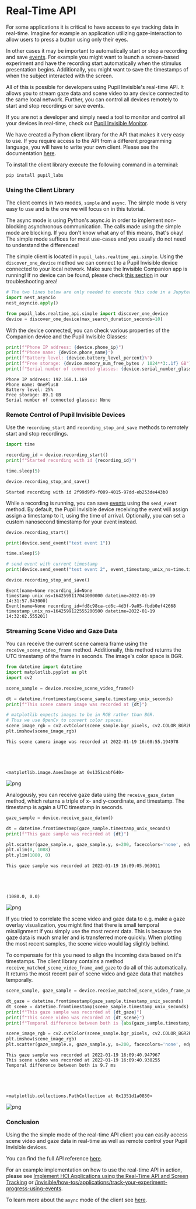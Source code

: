 # Real-Time API
For some applications it is critical to have access to eye tracking data in real-time. Imagine for example an application utilizing gaze-interaction to allow users to press a button using only their eyes.

In other cases it may be important to automatically start or stop a recording and save [events](/invisible/explainers/basic-concepts/#events). For example you might want to launch a screen-based experiment and have the recording start automatically when the stimulus presentation begins. Additionally, you might want to save the timestamps of when the subject interacted with the screen.

All of this is possible for developers using Pupil Invisible's real-time API. It allows you to stream gaze data and scene video to any device connected to the same local network. Further, you can control all devices remotely to start and stop recordings or save events.

If you are not a developer and simply need a tool to monitor and control all your devices in real-time, check out [Pupil Invisible Monitor](/invisible/how-tos/tools/monitor-your-data-collection-in-real-time).

We have created a Python client library for the API that makes it very easy to use. If you require access to the API from a different programming language, you will have to write your own client. Please see the documentation [here](https://pupil-labs-realtime-api.readthedocs.io/en/latest/index.html).

To install the client library execute the following command in a terminal:

```
pip install pupil_labs
```

### Using the Client Library
The client comes in two modes, `simple` and `async`. The simple mode is very easy to use and is the one we will focus on in this tutorial. 

The async mode is using Python's async.io in order to implement non-blocking asynchronous communication. The calls made using the simple mode are blocking. If you don't know what any of this means, that's okay! The simple mode suffices for most use-cases and you usually do not need to understand the differences!

The simple client is located in `pupil_labs.realtime_api.simple`. Using the `discover_one_device` method we can connect to a Pupil Invisible device connected to your local network. Make sure the Invisible Companion app is running! If no device can be found, please check [this section](/invisible/troubleshooting/#i-can-not-connect-to-devices-using-the-real-time-api) in our troubleshooting area! 


```python
# The two lines below are only needed to execute this code in a Jupyter Notebook
import nest_asyncio
nest_asyncio.apply()

from pupil_labs.realtime_api.simple import discover_one_device
device = discover_one_device(max_search_duration_seconds=10)
```

With the device connected, you can check various properties of the Companion device and the Pupil Invisible Glasses:


```python
print(f"Phone IP address: {device.phone_ip}")
print(f"Phone name: {device.phone_name}")
print(f"Battery level: {device.battery_level_percent}%")
print(f"Free storage: {device.memory_num_free_bytes / 1024**3:.1f} GB")
print(f"Serial number of connected glasses: {device.serial_number_glasses}")
```

    Phone IP address: 192.168.1.169
    Phone name: OnePlus8
    Battery level: 25%
    Free storage: 89.1 GB
    Serial number of connected glasses: None
    

### Remote Control of Pupil Invisible Devices
Use the `recording_start` and `recording_stop_and_save` methods to remotely start and stop recordings.


```python
import time

recording_id = device.recording_start()
print(f"Started recording with id {recording_id}")

time.sleep(5)

device.recording_stop_and_save()
```

    Started recording with id 2f99d9f9-f009-4015-97dd-eb253de443b0
    

While a recording is running, you can save [events](/invisible/explainers/basic-concepts/#events) using the `send_event` method. By default, the Pupil Invisible device receiving the event will assign assign a timestamp to it, using the time of arrival. Optionally, you can set a custom nanosecond timestamp for your event instead.


```python
device.recording_start()

print(device.send_event("test event 1"))

time.sleep(5)

# send event with current timestamp
print(device.send_event("test event 2", event_timestamp_unix_ns=time.time_ns()))

device.recording_stop_and_save()
```

    Event(name=None recording_id=None timestamp_unix_ns=1642599117043000000 datetime=2022-01-19 14:31:57.043000)
    Event(name=None recording_id=fd8c98ca-cd6c-4d3f-9a05-fbdb0ef42668 timestamp_unix_ns=1642599122555200500 datetime=2022-01-19 14:32:02.555201)
    

### Streaming Scene Video and Gaze Data
You can receive the current scene camera frame using the `receive_scene_video_frame` method. Additionally, this method returns the UTC timestamp of the frame in seconds. The image's color space is BGR.


```python
from datetime import datetime
import matplotlib.pyplot as plt
import cv2

scene_sample = device.receive_scene_video_frame()

dt = datetime.fromtimestamp(scene_sample.timestamp_unix_seconds)
print(f"This scene camera image was recorded at {dt}")

# matplotlib expects images to be in RGB rather than BGR.
# Thus we use OpenCv to convert color spaces.
scene_image_rgb = cv2.cvtColor(scene_sample.bgr_pixels, cv2.COLOR_BGR2RGB)
plt.imshow(scene_image_rgb)
```

    This scene camera image was recorded at 2022-01-19 16:08:55.194978
    




    <matplotlib.image.AxesImage at 0x1351cabf640>




    
![png](./output_10_2.png)
    


Analogously, you can receive gaze data using the `receive_gaze_datum` method, which returns a triple of x- and y-coordinate, and timestamp. The timestamp is again a UTC timestamp in seconds.


```python
gaze_sample = device.receive_gaze_datum()

dt = datetime.fromtimestamp(gaze_sample.timestamp_unix_seconds)
print(f"This gaze sample was recorded at {dt}")

plt.scatter(gaze_sample.x, gaze_sample.y, s=200, facecolors='none', edgecolors='r')
plt.xlim(0, 1088)
plt.ylim(1080, 0)
```

    This gaze sample was recorded at 2022-01-19 16:09:05.963011
    




    (1080.0, 0.0)




    
![png](./output_12_2.png)
    


If you tried to correlate the scene video and gaze data to e.g. make a gaze overlay visualization, you might find that there is small temporal misalignment if you simply use the most recent data.
This is because the gaze data is much smaller and is transferred more quickly. When plotting the most recent samples, the scene video would lag slightly behind.

To compensate for this you need to align the incoming data based on it's timestamps. The client library contains a method `receive_matched_scene_video_frame_and_gaze` to do all of this automatically. It returns the most recent pair of scene video and gaze data that matches temporally.


```python
scene_sample, gaze_sample = device.receive_matched_scene_video_frame_and_gaze()

dt_gaze = datetime.fromtimestamp(gaze_sample.timestamp_unix_seconds)
dt_scene = datetime.fromtimestamp(scene_sample.timestamp_unix_seconds)
print(f"This gaze sample was recorded at {dt_gaze}")
print(f"This scene video was recorded at {dt_scene}")
print(f"Temporal difference between both is {abs(gaze_sample.timestamp_unix_seconds - scene_sample.timestamp_unix_seconds) * 1000:.1f} ms")

scene_image_rgb = cv2.cvtColor(scene_sample.bgr_pixels, cv2.COLOR_BGR2RGB)
plt.imshow(scene_image_rgb)
plt.scatter(gaze_sample.x, gaze_sample.y, s=200, facecolors='none', edgecolors='r')
```

    This gaze sample was recorded at 2022-01-19 16:09:40.947967
    This scene video was recorded at 2022-01-19 16:09:40.938255
    Temporal difference between both is 9.7 ms
    




    <matplotlib.collections.PathCollection at 0x1351d1a0850>




    
![png](./output_14_2.png)
    


### Conclusion

Using the the simple mode of the real-time API client you can easily access scene video and gaze data in real-time as well as remote control your Pupil Invisible devices.

You can find the full API reference [here](/invisible/reference/real-time-api).

For an example implementation on how to use the real-time API in action, please see [Implement HCI Applications using the Real-Time API and Screen Tracking](/invisible/how-tos/applications/implement-hci-applications-using-the-real-time-api-and-screen-tracking) or [/invisible/how-tos/applications/track-your-experiment-progress-using-events]().

To learn more about the `async` mode of the client see [here](https://pupil-labs-realtime-api.readthedocs.io/en/latest/index.html).
